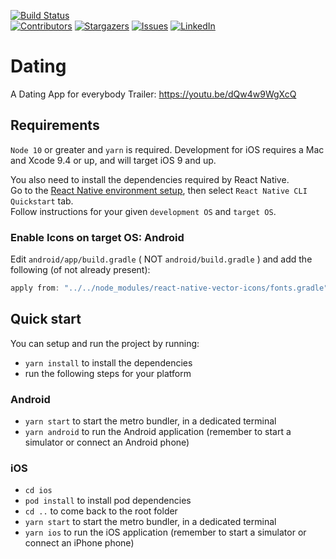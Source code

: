 [![Build Status][travis-image]][travis-url]  
[![Contributors][contributors-shield]][contributors-url]
[![Stargazers][stars-shield]][stars-url]
[![Issues][issues-shield]][issues-url]
[![LinkedIn][linkedin-shield]][linkedin-url]

# Dating
A Dating App for everybody
Trailer: https://youtu.be/dQw4w9WgXcQ

## Requirements

`Node 10` or greater and `yarn` is required. Development for iOS requires a Mac and Xcode 9.4 or up, and will target iOS 9 and up.

You also need to install the dependencies required by React Native.  
Go to the [React Native environment setup](https://reactnative.dev/docs/environment-setup), then select `React Native CLI Quickstart` tab.  
Follow instructions for your given `development OS` and `target OS`.

### Enable Icons on target OS: Android

Edit `android/app/build.gradle` ( NOT `android/build.gradle` ) and add the following (of not already present):

```gradle
apply from: "../../node_modules/react-native-vector-icons/fonts.gradle"
```

## Quick start

You can setup and run the project by running:

- `yarn install` to install the dependencies
- run the following steps for your platform

### Android

- `yarn start` to start the metro bundler, in a dedicated terminal
- `yarn android` to run the Android application (remember to start a simulator or connect an Android phone)

### iOS

- `cd ios`
- `pod install` to install pod dependencies
- `cd ..` to come back to the root folder
- `yarn start` to start the metro bundler, in a dedicated terminal
- `yarn ios` to run the iOS application (remember to start a simulator or connect an iPhone phone)

<!-- MARKDOWN LINKS & IMAGES -->
<!-- https://www.markdownguide.org/basic-syntax/#reference-style-links -->
[travis-image]: https://travis-ci.com/domi877/Dating.svg?branch=main
[travis-url]: https://travis-ci.com/domi877/Dating
[contributors-shield]: https://img.shields.io/github/contributors/domi877/Dating.svg?style=for-the-badge
[contributors-url]: https://github.com/domi877/Dating/graphs/contributors
[stars-shield]: https://img.shields.io/github/stars/domi877/Dating.svg?style=for-the-badge
[stars-url]: https://github.com/domi877/Dating/stargazers
[issues-shield]: https://img.shields.io/github/issues/domi877/Dating.svg?style=for-the-badge
[issues-url]: https://github.com/domi877/Dating/issues
[linkedin-shield]: https://img.shields.io/badge/-LinkedIn-black.svg?style=for-the-badge&logo=linkedin&colorB=555
[linkedin-url]: https://www.linkedin.com/in/dominik-iffland-48a727202/
